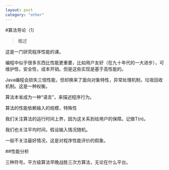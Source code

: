 ```yaml
---
layout: post
category: "other"
---
```

#算法导论（1）

> 概述




这是一门研究程序性能的课。

编程中似乎很多东西比性能更重要，比如用户友好（在九十年代的一大进步），可维护性，安全性，成本开销。但是这些实现是基于高性能的。

Java编程会损失三倍性能，但却换来了面向对象特性，异常处理机制，垃圾回收机制。这是一种权衡。

算法本省成为一种“语言”，来描述程序行为。

算法的性能依赖输入的规模，特殊性

我们关注算法的运行时间上界，因为这关系到给用户的保障。记做T(n)。

我们也关注平均时间，假设输入情况随机。

一般不关注最好情况，这是对程序性能评价的假象。

##性能分析

三种符号。平方级算法早晚战胜三次方算法，无论在什么平台。
